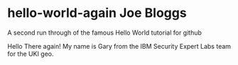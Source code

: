# hello-world-again Joe Bloggs
A second run through of the famous Hello World tutorial for github

Hello There again! My name is Gary from the IBM Security Expert Labs team for the UKI geo.
